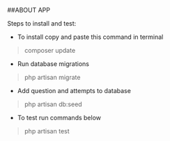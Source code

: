 ##ABOUT APP

Steps to install and test:

- To install copy and paste this command in terminal

> composer update

- Run database migrations
> php artisan migrate

- Add question and attempts to database
> php artisan db:seed

- To test run commands below
> php artisan test
